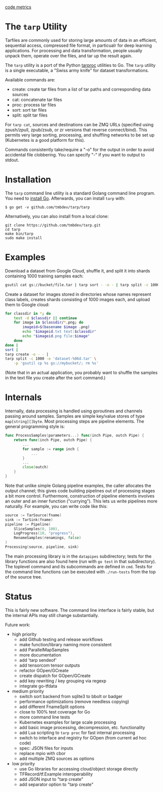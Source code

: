 [code metrics](https://goreportcard.com/report/github.com/tmbdev/tarp)

# The `tarp` Utility

Tarfiles are commonly used for storing large amounts of data in an efficient,
sequential access, compressed file format, in particualr for deep learning
applications. For processing and data transformation,
people usually unpack them, operate over the files, and tar up the result again.

The `tarp` utility is a port of the Python [tarproc](http://github.com/tmbdev/tarproc)
utilities to Go. The `tarp` utility is a single executable, a "Swiss army knife"
for dataset transformations.

Available commands are:

- create: create tar files from a list of tar paths and corresponding data sources
- cat: concatenate tar files
- proc: process tar files
- sort: sort tar files
- split: split tar files

For `tarp cat`, sources and destinations can be ZMQ URLs (specified using zpush/zpull,
zpub/zsub, or zr versions that reverse connect/bind). This permits very large
sorting, processing, and shuffling networks to be set up (Kubernetes is a good platform
for this).

Commands consistently take/require a "-o" for the output in order to avoid accidental
file clobbering. You can specify "-" if you want to output to stdout.

# Installation

The `tarp` command line utility is a standard Golang command line program. You need to
[install Go](https://golang.org/doc/install). Afterwards, you can install `tarp` with:

	$ go get -v github.com/tmbdev/tarp/tarp
	
Alternatively, you can also install from a local clone:

	git clone https://github.com/tmbdev/tarp.git
	cd tarp
	make bin/tarp
	sudo make install

# Examples

Download a dataset from Google Cloud, shuffle it, and split it into shards containing
1000 training samples each:

```Bash
gsutil cat gs://bucket/file.tar | tarp sort - -o - | tarp split -c 1000 -o 'output-%06d.tar'
```

Create a dataset for images stored in directories whose names represent class labels,
creates shards consisting of 1000 images each, and upload them to Google cloud:

```Bash
for classdir in *; do
    test -d $classdir || continue
    for image in $classdir/*.png; do
        imageid=$(basename $image .png)
        echo "$imageid.txt text:$classdir"
        echo "$imageid.png file:$image"
    done
done |
sort |
tarp create -o - - |
tarp split -c 1000 -o 'dataset-%06d.tar' \
    -p 'gsutil cp %s gs://mybucket/; rm %s'
```

(Note that in an actual application, you probably want to shuffle the
samples in the text file you create after the sort command.)


# Internals

Internally, data processing is handled using goroutines and channels passing
around samples. Samples are simple key/value stores of type `map[string][]byte`.
Most processing steps are pipeline elements. The general programming style is:

```Go
func ProcessSamples(parameters...) func(inch Pipe, outch Pipe) {
	return func(inch Pipe, outch Pipe) {
		...
		for sample := range inch {
			...
		}
		...
		close(outch)
	}
}
```

Note that unlike simple Golang pipeline examples, the caller
allocates the output channel; this gives code building pipelines
out of processing stages a bit more control.
Furthermore, construction of pipeline elements
involves an outer and an inner function ("currying"). This lets us
write pipelines more naturally.
For example, you can write code like this:

```Go
source := TarSource(fname)
sink := TarSink(fname)
pipeline := Pipeline(
	SliceSamples(0, 100),
	LogProgress(10, "progress"),
	RenameSamples(renamings, false)
)
Processing(source, pipeline, sink)
```

The main processing library is in the `datapipes` subdirectory;
tests for the library functions are also found here (run with
`go test` in that subdirectory).
The toplevel command and its subcommands are defined in `cmd`.
Tests for the command line functions can be executed with `./run-tests`
from the top of the source tree.

# Status

This is fairly new software. The command line interface is fairly stable,
but the internal APIs may still change substantially.

Future work:

- high priority
    - add Github testing and release workflows
    - make function/library naming more consistent
    - add ParallelMapSamples
    - more documentation
    - add 'tarp sendeof'
    - add tensorcom tensor outputs
    - refactor GOpen/GCreate
    - create dispatch for GOpen/GCreate
    - add key rewriting / key grouping via regexp
    - integrate go-tfdata
- medium priority
    - switch sort backend from sqlite3 to bbolt or badger
    - performance optimizations (remove needless copying)
    - add different FnameSplit options
    - close to 100% test coverage for Go
    - more command line tests
    - Kubernetes examples for large scale processing
    - add basic image processing, decompression, etc. functionality
    - add Lua scripting to `tarp proc` for fast internal processing
    - switch to interface and registry for GOpen (from current ad hoc code)
    - spec: JSON files for inputs
    - replace mpio with cbor
    - add multiple ZMQ sources as options
- low priority
    - use Go libraries for accessing cloud/object storage directly
    - TFRecord/tf.Example interoperability
    - add JSON input to "tarp create"
    - add separator option to "tarp create"
